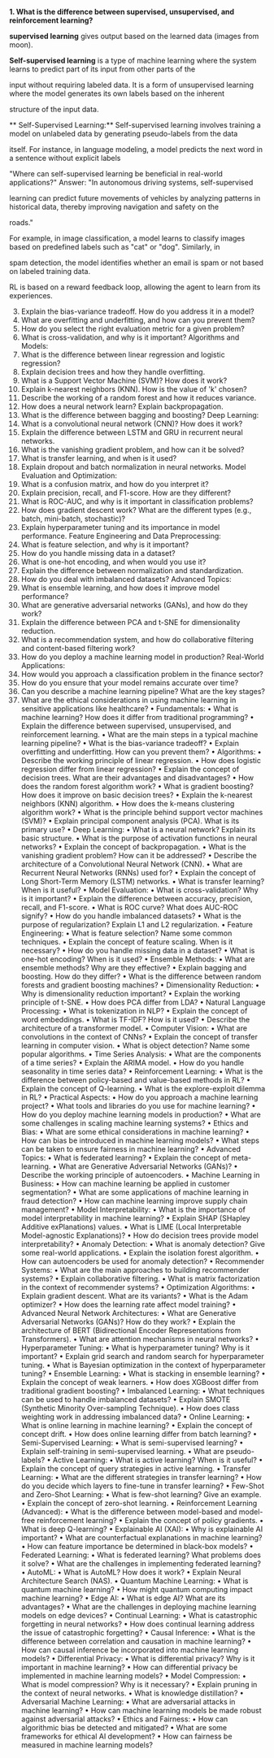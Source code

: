 **1.	What is the difference between supervised, unsupervised, and reinforcement learning?**
   
**supervised learning** gives output based on the learned data (images from moon).

  **Self-supervised learning** is a type of machine learning where the system learns to predict part of its input from other parts of the 
  
  input without requiring labeled data. It is a form of unsupervised learning where the model generates its own labels based on the inherent
  
  structure of the input data.
  
 ** Self-Supervised Learning:** Self-supervised learning involves training a model on unlabeled data by generating pseudo-labels from the data 
  
  itself. For instance, in language modeling, a model predicts the next word in a sentence without explicit labels
  
   "Where can self-supervised learning be beneficial in real-world applications?" Answer: "In autonomous driving systems, self-supervised 
   
   learning can predict future movements of vehicles by analyzing patterns in historical data, thereby improving navigation and safety on the 
   
   roads."
  
  For example, in image classification, a model learns to classify images based on predefined labels such as "cat" or "dog". Similarly, in 
  
  spam detection, the model identifies whether an email is spam or not based on labeled training data. 


  RL is based on a reward feedback loop, allowing the agent to learn from its experiences.
  
3.	Explain the bias-variance tradeoff. How do you address it in a model?
4.	What are overfitting and underfitting, and how can you prevent them?
5.	How do you select the right evaluation metric for a given problem?
6.	What is cross-validation, and why is it important?
Algorithms and Models:
7.	What is the difference between linear regression and logistic regression?
8.	Explain decision trees and how they handle overfitting.
9.	What is a Support Vector Machine (SVM)? How does it work?
10.	Explain k-nearest neighbors (KNN). How is the value of 'k' chosen?
11.	Describe the working of a random forest and how it reduces variance.
12.	How does a neural network learn? Explain backpropagation.
13.	What is the difference between bagging and boosting?
Deep Learning:
14.	What is a convolutional neural network (CNN)? How does it work?
15.	Explain the difference between LSTM and GRU in recurrent neural networks.
16.	What is the vanishing gradient problem, and how can it be solved?
17.	What is transfer learning, and when is it used?
18.	Explain dropout and batch normalization in neural networks.
Model Evaluation and Optimization:
19.	What is a confusion matrix, and how do you interpret it?
20.	Explain precision, recall, and F1-score. How are they different?
21.	What is ROC-AUC, and why is it important in classification problems?
22.	How does gradient descent work? What are the different types (e.g., batch, mini-batch, stochastic)?
23.	Explain hyperparameter tuning and its importance in model performance.
Feature Engineering and Data Preprocessing:
24.	What is feature selection, and why is it important?
25.	How do you handle missing data in a dataset?
26.	What is one-hot encoding, and when would you use it?
27.	Explain the difference between normalization and standardization.
28.	How do you deal with imbalanced datasets?
Advanced Topics:
29.	What is ensemble learning, and how does it improve model performance?
30.	What are generative adversarial networks (GANs), and how do they work?
31.	Explain the difference between PCA and t-SNE for dimensionality reduction.
32.	What is a recommendation system, and how do collaborative filtering and content-based filtering work?
33.	How do you deploy a machine learning model in production?
Real-World Applications:
34.	How would you approach a classification problem in the finance sector?
35.	How do you ensure that your model remains accurate over time?
36.	Can you describe a machine learning pipeline? What are the key stages?
37.	What are the ethical considerations in using machine learning in sensitive applications like healthcare?
•  Fundamentals: 
•	What is machine learning? How does it differ from traditional programming?
•	Explain the difference between supervised, unsupervised, and reinforcement learning.
•	What are the main steps in a typical machine learning pipeline?
•	What is the bias-variance tradeoff?
•	Explain overfitting and underfitting. How can you prevent them?
•  Algorithms: 
•	Describe the working principle of linear regression.
•	How does logistic regression differ from linear regression?
•	Explain the concept of decision trees. What are their advantages and disadvantages?
•	How does the random forest algorithm work?
•	What is gradient boosting? How does it improve on basic decision trees?
•	Explain the k-nearest neighbors (KNN) algorithm.
•	How does the k-means clustering algorithm work?
•	What is the principle behind support vector machines (SVM)?
•	Explain principal component analysis (PCA). What is its primary use?
•  Deep Learning: 
•	What is a neural network? Explain its basic structure.
•	What is the purpose of activation functions in neural networks?
•	Explain the concept of backpropagation.
•	What is the vanishing gradient problem? How can it be addressed?
•	Describe the architecture of a Convolutional Neural Network (CNN).
•	What are Recurrent Neural Networks (RNNs) used for?
•	Explain the concept of Long Short-Term Memory (LSTM) networks.
•	What is transfer learning? When is it useful?
•  Model Evaluation: 
•	What is cross-validation? Why is it important?
•	Explain the difference between accuracy, precision, recall, and F1-score.
•	What is ROC curve? What does AUC-ROC signify?
•	How do you handle imbalanced datasets?
•	What is the purpose of regularization? Explain L1 and L2 regularization.
•  Feature Engineering: 
•	What is feature selection? Name some common techniques.
•	Explain the concept of feature scaling. When is it necessary?
•	How do you handle missing data in a dataset?
•	What is one-hot encoding? When is it used?
•  Ensemble Methods: 
•	What are ensemble methods? Why are they effective?
•	Explain bagging and boosting. How do they differ?
•	What is the difference between random forests and gradient boosting machines?
•  Dimensionality Reduction: 
•	Why is dimensionality reduction important?
•	Explain the working principle of t-SNE.
•	How does PCA differ from LDA?
•  Natural Language Processing: 
•	What is tokenization in NLP?
•	Explain the concept of word embeddings.
•	What is TF-IDF? How is it used?
•	Describe the architecture of a transformer model.
•  Computer Vision: 
•	What are convolutions in the context of CNNs?
•	Explain the concept of transfer learning in computer vision.
•	What is object detection? Name some popular algorithms.
•  Time Series Analysis: 
•	What are the components of a time series?
•	Explain the ARIMA model.
•	How do you handle seasonality in time series data?
•  Reinforcement Learning: 
•	What is the difference between policy-based and value-based methods in RL?
•	Explain the concept of Q-learning.
•	What is the explore-exploit dilemma in RL?
•  Practical Aspects: 
•	How do you approach a machine learning project?
•	What tools and libraries do you use for machine learning?
•	How do you deploy machine learning models in production?
•	What are some challenges in scaling machine learning systems?
•  Ethics and Bias: 
•	What are some ethical considerations in machine learning?
•	How can bias be introduced in machine learning models?
•	What steps can be taken to ensure fairness in machine learning?
•  Advanced Topics: 
•	What is federated learning?
•	Explain the concept of meta-learning.
•	What are Generative Adversarial Networks (GANs)?
•	Describe the working principle of autoencoders.
•  Machine Learning in Business: 
•	How can machine learning be applied in customer segmentation?
•	What are some applications of machine learning in fraud detection?
•	How can machine learning improve supply chain management?
•  Model Interpretability: 
•	What is the importance of model interpretability in machine learning?
•	Explain SHAP (SHapley Additive exPlanations) values.
•	What is LIME (Local Interpretable Model-agnostic Explanations)?
•	How do decision trees provide model interpretability?
•  Anomaly Detection: 
•	What is anomaly detection? Give some real-world applications.
•	Explain the isolation forest algorithm.
•	How can autoencoders be used for anomaly detection?
•  Recommender Systems: 
•	What are the main approaches to building recommender systems?
•	Explain collaborative filtering.
•	What is matrix factorization in the context of recommender systems?
•  Optimization Algorithms: 
•	Explain gradient descent. What are its variants?
•	What is the Adam optimizer?
•	How does the learning rate affect model training?
•  Advanced Neural Network Architectures: 
•	What are Generative Adversarial Networks (GANs)? How do they work?
•	Explain the architecture of BERT (Bidirectional Encoder Representations from Transformers).
•	What are attention mechanisms in neural networks?
•  Hyperparameter Tuning: 
•	What is hyperparameter tuning? Why is it important?
•	Explain grid search and random search for hyperparameter tuning.
•	What is Bayesian optimization in the context of hyperparameter tuning?
•  Ensemble Learning: 
•	What is stacking in ensemble learning?
•	Explain the concept of weak learners.
•	How does XGBoost differ from traditional gradient boosting?
•  Imbalanced Learning: 
•	What techniques can be used to handle imbalanced datasets?
•	Explain SMOTE (Synthetic Minority Over-sampling Technique).
•	How does class weighting work in addressing imbalanced data?
•  Online Learning: 
•	What is online learning in machine learning?
•	Explain the concept of concept drift.
•	How does online learning differ from batch learning?
•  Semi-Supervised Learning: 
•	What is semi-supervised learning?
•	Explain self-training in semi-supervised learning.
•	What are pseudo-labels?
•  Active Learning: 
•	What is active learning? When is it useful?
•	Explain the concept of query strategies in active learning.
•  Transfer Learning: 
•	What are the different strategies in transfer learning?
•	How do you decide which layers to fine-tune in transfer learning?
•  Few-Shot and Zero-Shot Learning: 
•	What is few-shot learning? Give an example.
•	Explain the concept of zero-shot learning.
•  Reinforcement Learning (Advanced): 
•	What is the difference between model-based and model-free reinforcement learning?
•	Explain the concept of policy gradients.
•	What is deep Q-learning?
•  Explainable AI (XAI): 
•	Why is explainable AI important?
•	What are counterfactual explanations in machine learning?
•	How can feature importance be determined in black-box models?
•  Federated Learning: 
•	What is federated learning? What problems does it solve?
•	What are the challenges in implementing federated learning?
•  AutoML: 
•	What is AutoML? How does it work?
•	Explain Neural Architecture Search (NAS).
•  Quantum Machine Learning: 
•	What is quantum machine learning?
•	How might quantum computing impact machine learning?
•  Edge AI: 
•	What is edge AI? What are its advantages?
•	What are the challenges in deploying machine learning models on edge devices?
•  Continual Learning: 
•	What is catastrophic forgetting in neural networks?
•	How does continual learning address the issue of catastrophic forgetting?
•  Causal Inference: 
•	What is the difference between correlation and causation in machine learning?
•	How can causal inference be incorporated into machine learning models?
•  Differential Privacy: 
•	What is differential privacy? Why is it important in machine learning?
•	How can differential privacy be implemented in machine learning models?
•  Model Compression: 
•	What is model compression? Why is it necessary?
•	Explain pruning in the context of neural networks.
•	What is knowledge distillation?
•  Adversarial Machine Learning: 
•	What are adversarial attacks in machine learning?
•	How can machine learning models be made robust against adversarial attacks?
•  Ethics and Fairness: 
•	How can algorithmic bias be detected and mitigated?
•	What are some frameworks for ethical AI development?
•	How can fairness be measured in machine learning models?

